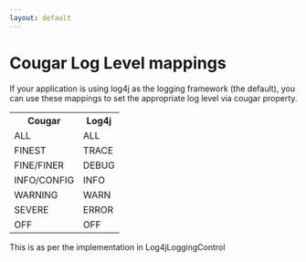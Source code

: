 ```yaml
---
layout: default
---
```

# Cougar Log Level mappings

If your application is using log4j as the logging framework (the default), you can use these mappings to set the appropriate log level via cougar property.

<table>
<tr>
<th>Cougar</th><th>Log4j</th></tr>
<tr>
<td> ALL </td>
<td> ALL </td>
</tr>
<tr>
<td> FINEST </td>
<td> TRACE </td>
</tr>
<tr>
<td> FINE/FINER </td>
<td> DEBUG </td>
</tr>
<tr>
<td> INFO/CONFIG </td>
<td> INFO </td>
</tr>
<tr>
<td> WARNING </td>
<td> WARN </td>
</tr>
<tr>
<td> SEVERE </td>
<td> ERROR </td>
</tr>
<tr>
<td> OFF </td>
<td> OFF </td>
</tr>
</table>

This is as per the implementation in Log4jLoggingControl